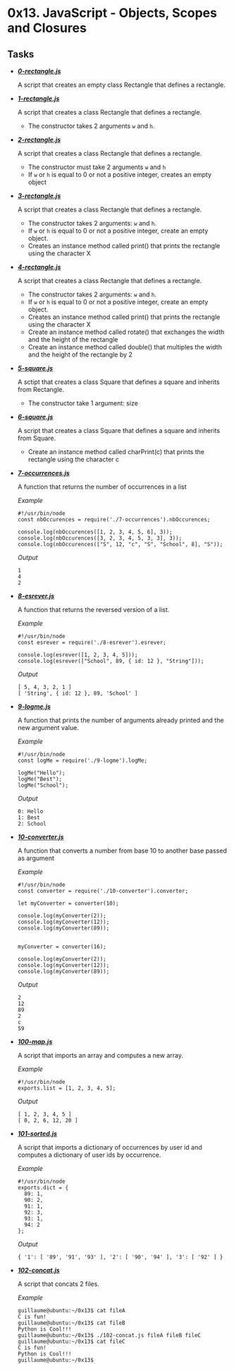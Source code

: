 
# 0x13. JavaScript - Objects, Scopes and Closures

## Tasks

- ***[0-rectangle.js](https://github.com/10thcode/alx-higher_level_programming/blob/main/0x13-javascript_objects_scopes_closures/0-rectangle.js)***

    A script that creates an empty class Rectangle that defines a rectangle.

- ***[1-rectangle.js](https://github.com/10thcode/alx-higher_level_programming/blob/main/0x13-javascript_objects_scopes_closures/1-rectangle.js)***

    A script that creates a class Rectangle that defines a rectangle.
    - The constructor takes 2 arguments `w` and `h`.

- ***[2-rectangle.js](https://github.com/10thcode/alx-higher_level_programming/blob/main/0x13-javascript_objects_scopes_closures/2-rectangle.js)***

    A script that creates a class Rectangle that defines a rectangle.
    - The constructor must take 2 arguments `w` and `h`
    - If `w` or `h` is equal to 0 or not a positive integer, creates an empty object

- ***[3-rectangle.js](https://github.com/10thcode/alx-higher_level_programming/blob/main/0x13-javascript_objects_scopes_closures/3-rectangle.js)***

    A script that creates a class Rectangle that defines a rectangle.
    - The constructor takes 2 arguments: `w` and `h`.
    - If `w` or `h` is equal to 0 or not a positive integer, create an empty object.
    - Creates an instance method called print() that prints the rectangle
    using the character X

- ***[4-rectangle.js](https://github.com/10thcode/alx-higher_level_programming/blob/main/0x13-javascript_objects_scopes_closures/4-rectangle.js)***

    A script that creates a class Rectangle that defines a rectangle.
    - The constructor takes 2 arguments: `w` and `h`.
    - If `w` or `h` is equal to 0 or not a positive integer, create an empty object.
    - Creates an instance method called print() that prints the rectangle
    using the character X
    - Create an instance method called rotate() that exchanges
    the width and the height of the rectangle 
    - Create an instance method called double() that multiples
    the width and the height of the rectangle by 2

- ***[5-square.js](https://github.com/10thcode/alx-higher_level_programming/blob/main/0x13-javascript_objects_scopes_closures/5-square.js)***

    A sctipt that creates a class Square that defines a square and inherits from Rectangle.
    - The constructor take 1 argument: size

- ***[6-square.js](https://github.com/10thcode/alx-higher_level_programming/blob/main/0x13-javascript_objects_scopes_closures/6-square.js)***

    A script that creates a class Square that defines a square and inherits from Square.
    - Create an instance method called charPrint(c) that prints the
    rectangle using the character c

- ***[7-occurrences.js](https://github.com/10thcode/alx-higher_level_programming/blob/main/0x13-javascript_objects_scopes_closures/7-occurrences.js)***

    A function that returns the number of occurrences in a list
    
    *Example*
    ```
    #!/usr/bin/node
    const nbOccurences = require('./7-occurrences').nbOccurences;

    console.log(nbOccurences([1, 2, 3, 4, 5, 6], 3));
    console.log(nbOccurences([3, 2, 3, 4, 5, 3, 3], 3));
    console.log(nbOccurences(["S", 12, "c", "S", "School", 8], "S"));
    ```

    *Output*
    ```
    1
    4
    2
    ```

- ***[8-esrever.js](https://github.com/10thcode/alx-higher_level_programming/blob/main/0x13-javascript_objects_scopes_closures/8-esrever.js)***

    A function that returns the reversed version of a list.

    *Example*
    ```
    #!/usr/bin/node
    const esrever = require('./8-esrever').esrever;

    console.log(esrever([1, 2, 3, 4, 5]));
    console.log(esrever(["School", 89, { id: 12 }, "String"]));
    ```

    *Output*
    ```
    [ 5, 4, 3, 2, 1 ]
    [ 'String', { id: 12 }, 89, 'School' ]
    ```

- ***[9-logme.js](https://github.com/10thcode/alx-higher_level_programming/blob/main/0x13-javascript_objects_scopes_closures/9-logme.js)***

    A function that prints the number of arguments already printed
    and the new argument value.

    *Example*
    ```
    #!/usr/bin/node
    const logMe = require('./9-logme').logMe;

    logMe("Hello");
    logMe("Best");
    logMe("School");
    ```

    *Output*
    ```
    0: Hello
    1: Best
    2: School
    ```

- ***[10-converter.js](https://github.com/10thcode/alx-higher_level_programming/blob/main/0x13-javascript_objects_scopes_closures/10-converter.js)***

    A function that converts a number from base 10 to another base passed as argument

    *Example*
    ```
    #!/usr/bin/node
    const converter = require('./10-converter').converter;

    let myConverter = converter(10);

    console.log(myConverter(2));
    console.log(myConverter(12));
    console.log(myConverter(89));


    myConverter = converter(16);

    console.log(myConverter(2));
    console.log(myConverter(12));
    console.log(myConverter(89));
    ```

    *Output*
    ```
    2
    12
    89
    2
    c
    59
    ```

- ***[100-map.js](https://github.com/10thcode/alx-higher_level_programming/blob/main/0x13-javascript_objects_scopes_closures/100-map.js)***

    A script that imports an array and computes a new array.

    *Example*
    ```
    #!/usr/bin/node
    exports.list = [1, 2, 3, 4, 5];
    ```

    *Output*
    ```
    [ 1, 2, 3, 4, 5 ]
    [ 0, 2, 6, 12, 20 ]
    ```

- ***[101-sorted.js](https://github.com/10thcode/alx-higher_level_programming/blob/main/0x13-javascript_objects_scopes_closures/101-sorted.js)***

    A script that imports a dictionary of occurrences by user id and
    computes a dictionary of user ids by occurrence.

    *Example*
    ```
    #!/usr/bin/node
    exports.dict = {
      89: 1,
      90: 2,
      91: 1,
      92: 3,
      93: 1,
      94: 2
    };
    ```

    *Output*
    ```
    { '1': [ '89', '91', '93' ], '2': [ '90', '94' ], '3': [ '92' ] }
    ```

- ***[102-concat.js](https://github.com/10thcode/alx-higher_level_programming/blob/main/0x13-javascript_objects_scopes_closures/102-concat.js)***

    A script that concats 2 files.

    *Example*
    ```
    guillaume@ubuntu:~/0x13$ cat fileA
    C is fun!
    guillaume@ubuntu:~/0x13$ cat fileB
    Python is Cool!!!
    guillaume@ubuntu:~/0x13$ ./102-concat.js fileA fileB fileC
    guillaume@ubuntu:~/0x13$ cat fileC
    C is fun!
    Python is Cool!!!
    guillaume@ubuntu:~/0x13$ 
    ```
